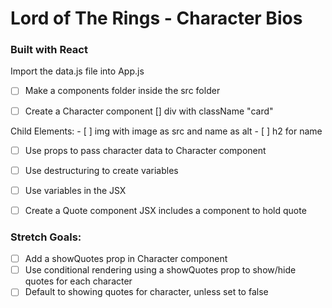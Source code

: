 # Lord of The Rings - Character Bios
### Built with React

 Import the data.js file into App.js

- [ ] Make a components folder inside the src folder

- [ ] Create a Character component [] div with className "card"

Child Elements:
    - [ ] img with image as src and name as alt
    - [ ] h2 for name

- [ ] Use props to pass character data to Character component 
- [ ] Use destructuring to create variables 
- [ ] Use variables in the JSX

- [ ] Create a Quote component JSX includes a component to hold quote

### Stretch Goals: 
- [ ] Add a showQuotes prop in Character component 
- [ ] Use conditional rendering using a showQuotes prop to show/hide quotes for each character
- [ ] Default to showing quotes for character, unless set to false

